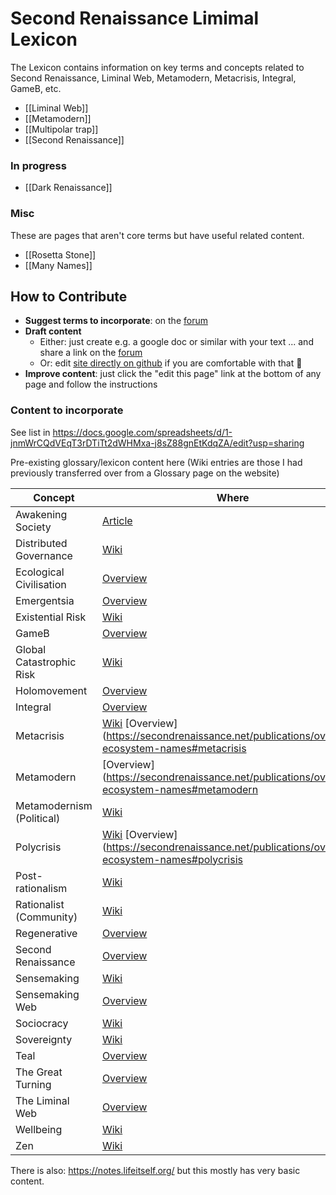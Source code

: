 # Second Renaissance Limimal Lexicon

The Lexicon contains information on key terms and concepts related to Second Renaissance, Liminal Web, Metamodern, Metacrisis, Integral, GameB, etc.

- [[Liminal Web]]
- [[Metamodern]]
- [[Multipolar trap]]
- [[Second Renaissance]]

### In progress

- [[Dark Renaissance]]

### Misc

These are pages that aren't core terms but have useful related content.

- [[Rosetta Stone]]
- [[Many Names]]


## How to Contribute

- **Suggest terms to incorporate**: on the [forum](https://forum.secondrenaissance.net/t/suggestions-for-terms-for-the-lexicon/215)
- **Draft content**
  - Either: just create e.g. a google doc or similar with your text ... and share a link on the [forum](https://forum.secondrenaissance.net/t/suggestions-for-terms-for-the-lexicon/215)
  - Or: edit [site directly on github](https://github.com/life-itself/lexicon) if you are comfortable with that 🙂
- **Improve content**: just click the "edit this page" link at the bottom of any page and follow the instructions

### Content to incorporate

See list in https://docs.google.com/spreadsheets/d/1-jnmWrCQdVEqT3rDTiTt2dWHMxa-j8sZ88gnEtKdqZA/edit?usp=sharing

Pre-existing glossary/lexicon content here (Wiki entries are those I had previously transferred over from a Glossary page on the website)

| Concept                   | Where                                                               |
| ------------------------- | ------------------------------------------------------------------- |
| Awakening Society         | [Article](https://lifeitself.org/awakening-society)                            |
| Distributed Governance    | [Wiki](https://wiki.secondrenaissance.net/wiki/Distributed_governance)        |
| Ecological Civilisation   | [Overview](https://secondrenaissance.net/publications/overview-ecosystem-names#ecological-civilisation) |
| Emergentsia               | [Overview](https://secondrenaissance.net/publications/overview-ecosystem-names#emergentsia) |
| Existential Risk          | [Wiki](https://wiki.secondrenaissance.net/wiki/Existential_risk)        |
| GameB                     | [Overview](https://secondrenaissance.net/publications/overview-ecosystem-names#gameb) |
| Global Catastrophic Risk  | [Wiki](https://wiki.secondrenaissance.net/wiki/Global_catastrophic_risk)        |
| Holomovement              | [Overview](https://secondrenaissance.net/publications/overview-ecosystem-names#holomovement) |
| Integral                  | [Overview](https://secondrenaissance.net/publications/overview-ecosystem-names#integral) |
| Metacrisis                | [Wiki](https://wiki.secondrenaissance.net/wiki/Metacrisis) [Overview](https://secondrenaissance.net/publications/overview-ecosystem-names#metacrisis |
| Metamodern                | [Overview](https://secondrenaissance.net/publications/overview-ecosystem-names#metamodern |
| Metamodernism (Political) | [Wiki](https://wiki.secondrenaissance.net/wiki/Metamodernism_(political))        |
| Polycrisis                | [Wiki](https://wiki.secondrenaissance.net/wiki/Polycrisis) [Overview](https://secondrenaissance.net/publications/overview-ecosystem-names#polycrisis |
| Post-rationalism          | [Wiki](https://wiki.secondrenaissance.net/wiki/Post-rationalism)        |
| Rationalist (Community)   | [Wiki](https://wiki.secondrenaissance.net/wiki/Concept_list)        |
| Regenerative              | [Overview](https://secondrenaissance.net/publications/overview-ecosystem-names#regenerative) |
| Second Renaissance        | [Overview](https://secondrenaissance.net/publications/overview-ecosystem-names#second-renaissance) |
| Sensemaking               | [Wiki](https://wiki.secondrenaissance.net/wiki/Sensemaking)        |
| Sensemaking Web           | [Overview](https://secondrenaissance.net/publications/overview-ecosystem-names#sensemaking-web) |
| Sociocracy                | [Wiki](https://wiki.secondrenaissance.net/wiki/Sociocracy)        |
| Sovereignty               | [Wiki](https://wiki.secondrenaissance.net/wiki/Sovereignty)        |
| Teal                      | [Overview](https://secondrenaissance.net/publications/overview-ecosystem-names#teal) |
| The Great Turning         | [Overview](https://secondrenaissance.net/publications/overview-ecosystem-names#the-great-turning) |
| The Liminal Web           | [Overview](https://secondrenaissance.net/publications/overview-ecosystem-names#the-liminal-web) |
| Wellbeing                 | [Wiki](https://wiki.secondrenaissance.net/wiki/Wellbeing)        |
| Zen                       | [Wiki](https://wiki.secondrenaissance.net/wiki/Zen)        |

There is also: https://notes.lifeitself.org/ but this mostly has very basic content.
